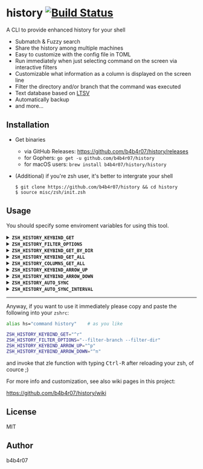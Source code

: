 history [![Build Status](https://travis-ci.org/b4b4r07/history.svg?branch=master)](https://travis-ci.org/b4b4r07/history)
=======

A CLI to provide enhanced history for your shell

- Submatch & Fuzzy search
- Share the history among multiple machines
- Easy to customize with the config file in TOML
- Run immediately when just selecting command on the screen via interactive filters
- Customizable what information as a column is displayed on the screen line
- Filter the directory and/or branch that the command was executed
- Text database based on [LTSV](http://ltsv.org)
- Automatically backup
- and more...

## Installation

- Get binaries
  - via GitHub Releases: <https://github.com/b4b4r07/history/releases>
  - for Gophers: `go get -u github.com/b4b4r07/history`
  - for macOS users: `brew install b4b4r07/history/history`
- (Additional) if you're zsh user, it's better to intergrate your shell

    ```console
    $ git clone https://github.com/b4b4r07/history && cd history
    $ source misc/zsh/init.zsh
    ```

## Usage

You should specify some enviroment variables for using this tool.

<details>
<summary><strong><code>ZSH_HISTORY_KEYBIND_GET</code></strong></summary>
<br>

You can set keybind for getting history. 

Example:

```zsh
export ZSH_HISTORY_KEYBIND_GET="^r"
export ZSH_HISTORY_FILTER_OPTIONS="--filter-branch --filter-dir"
```

In fact, when you invoke that keybind (in this example, `^r`), the following command will be executed and supplemented to your ZLE (on shell).

```zsh
command history search $ZSH_HISTORY_FILTER_OPTIONS --query "$LBUFFER"
```

If you set `ZSH_HISTORY_FILTER_OPTIONS` like above, it's equals to `$ZSH_HISTORY_KEYBIND_GET`'s function behavior.

</details>

<details>
<summary><strong><code>ZSH_HISTORY_FILTER_OPTIONS</code></strong></summary>
<br>

It should be set `history search` option. See also `command history help search`.

</details>

<details>
<summary><strong><code>ZSH_HISTORY_KEYBIND_GET_BY_DIR</code></strong></summary>
<br>

It's equals to `$ZSH_HISTORY_KEYBIND_GET` with `ZSH_HISTORY_FILTER_OPTIONS="--filter-branch --filter-dir"`.

</details>

<details>
<summary><strong><code>ZSH_HISTORY_KEYBIND_GET_ALL</code></strong></summary>
<br>

Ignore `ZSH_HISTORY_FILTER_OPTIONS` and search all history.

Example:

```zsh
export ZSH_HISTORY_KEYBIND_GET_ALL="^r^a"
```

</details>

<details>
<summary><strong><code>ZSH_HISTORY_COLUMNS_GET_ALL</code></strong></summary>
<br>

Specify the screen column when displaying with `ZSH_HISTORY_KEYBIND_GET_ALL`

Defaults to `"{{.Time}},{{.Status}},{{.Command}},({{.Base}}:{{.Branch}})"`

</details>

<details>
<summary><strong><code>ZSH_HISTORY_KEYBIND_ARROW_UP</code></strong></summary>
<br>

Example:

```zsh
export ZSH_HISTORY_KEYBIND_ARROW_UP="^p"
```

</details>

<details>
<summary><strong><code>ZSH_HISTORY_KEYBIND_ARROW_DOWN</code></strong></summary>
<br>

Example:

```zsh
export ZSH_HISTORY_KEYBIND_ARROW_DOWN="^n"
```

</details>

<details>
<summary><strong><code>ZSH_HISTORY_AUTO_SYNC</code></strong></summary>
<br>

Example:

```zsh
export ZSH_HISTORY_AUTO_SYNC=true
```

If you set sync option (for more datail, see and run `history config`)

</details>

<details>
<summary><strong><code>ZSH_HISTORY_AUTO_SYNC_INTERVAL</code></strong></summary>
<br>

Example:

```zsh
export ZSH_HISTORY_AUTO_SYNC_INTERVAL="1h"
```

</details>

---

Anyway, if you want to use it immediately please copy and paste the following into your `zshrc`:

```zsh
alias hs="command history"    # as you like

ZSH_HISTORY_KEYBIND_GET="^r"
ZSH_HISTORY_FILTER_OPTIONS="--filter-branch --filter-dir"
ZSH_HISTORY_KEYBIND_ARROW_UP="^p"
ZSH_HISTORY_KEYBIND_ARROW_DOWN="^n"
```

and invoke that zle function with typing <kbd>Ctrl-R</kbd> after reloading your zsh, of cource ;)

For more info and customization, see also wiki pages in this project:

<https://github.com/b4b4r07/history/wiki>

## License

MIT

## Author

b4b4r07
